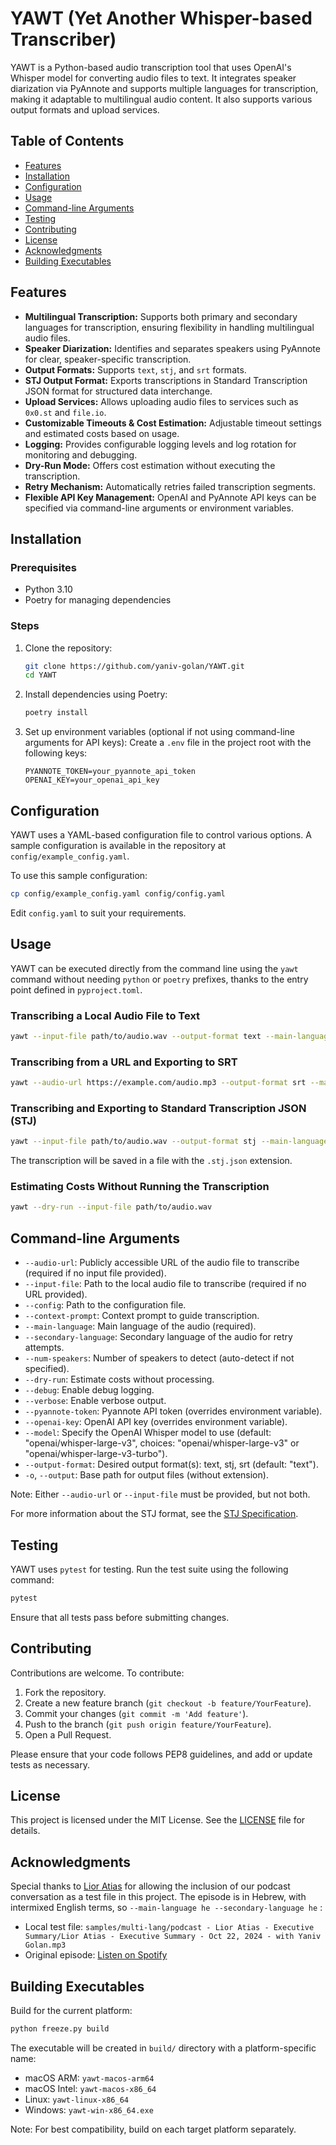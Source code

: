 # YAWT (Yet Another Whisper-based Transcriber)

YAWT is a Python-based audio transcription tool that uses OpenAI's Whisper model for converting audio files to text. It integrates speaker diarization via PyAnnote and supports multiple languages for transcription, making it adaptable to multilingual audio content. It also supports various output formats and upload services.

## Table of Contents

- [Features](#features)
- [Installation](#installation)
- [Configuration](#configuration)
- [Usage](#usage)
- [Command-line Arguments](#command-line-arguments)
- [Testing](#testing)
- [Contributing](#contributing)
- [License](#license)
- [Acknowledgments](#acknowledgments)
- [Building Executables](#building-executables)

## Features

- **Multilingual Transcription:** Supports both primary and secondary languages for transcription, ensuring flexibility in handling multilingual audio files.
- **Speaker Diarization:** Identifies and separates speakers using PyAnnote for clear, speaker-specific transcription.
- **Output Formats:** Supports `text`, `stj`, and `srt` formats.
- **STJ Output Format:** Exports transcriptions in Standard Transcription JSON format for structured data interchange.
- **Upload Services:** Allows uploading audio files to services such as `0x0.st` and `file.io`.
- **Customizable Timeouts & Cost Estimation:** Adjustable timeout settings and estimated costs based on usage.
- **Logging:** Provides configurable logging levels and log rotation for monitoring and debugging.
- **Dry-Run Mode:** Offers cost estimation without executing the transcription.
- **Retry Mechanism:** Automatically retries failed transcription segments.
- **Flexible API Key Management:** OpenAI and PyAnnote API keys can be specified via command-line arguments or environment variables.

## Installation

### Prerequisites

- Python 3.10
- Poetry for managing dependencies

### Steps

1. Clone the repository:

   ```bash
   git clone https://github.com/yaniv-golan/YAWT.git
   cd YAWT
   ```

2. Install dependencies using Poetry:

   ```bash
   poetry install
   ```

3. Set up environment variables (optional if not using command-line arguments for API keys):
   Create a `.env` file in the project root with the following keys:

   ```env
   PYANNOTE_TOKEN=your_pyannote_api_token
   OPENAI_KEY=your_openai_api_key
   ```

## Configuration

YAWT uses a YAML-based configuration file to control various options. A sample configuration is available in the repository at `config/example_config.yaml`.

To use this sample configuration:

```bash
cp config/example_config.yaml config/config.yaml
```

Edit `config.yaml` to suit your requirements.

## Usage

YAWT can be executed directly from the command line using the `yawt` command without needing `python` or `poetry` prefixes, thanks to the entry point defined in `pyproject.toml`.

### Transcribing a Local Audio File to Text

```bash
yawt --input-file path/to/audio.wav --output-format text --main-language en
```

### Transcribing from a URL and Exporting to SRT

```bash
yawt --audio-url https://example.com/audio.mp3 --output-format srt --main-language en --num-speakers 3
```

### Transcribing and Exporting to Standard Transcription JSON (STJ)

```bash
yawt --input-file path/to/audio.wav --output-format stj --main-language en
```

The transcription will be saved in a file with the `.stj.json` extension.

### Estimating Costs Without Running the Transcription

```bash
yawt --dry-run --input-file path/to/audio.wav
```

## Command-line Arguments

- `--audio-url`: Publicly accessible URL of the audio file to transcribe (required if no input file provided).
- `--input-file`: Path to the local audio file to transcribe (required if no URL provided).
- `--config`: Path to the configuration file.
- `--context-prompt`: Context prompt to guide transcription.
- `--main-language`: Main language of the audio (required).
- `--secondary-language`: Secondary language of the audio for retry attempts.
- `--num-speakers`: Number of speakers to detect (auto-detect if not specified).
- `--dry-run`: Estimate costs without processing.
- `--debug`: Enable debug logging.
- `--verbose`: Enable verbose output.
- `--pyannote-token`: Pyannote API token (overrides environment variable).
- `--openai-key`: OpenAI API key (overrides environment variable).
- `--model`: Specify the OpenAI Whisper model to use (default: "openai/whisper-large-v3", choices: "openai/whisper-large-v3" or "openai/whisper-large-v3-turbo").
- `--output-format`: Desired output format(s): text, stj, srt (default: "text").
- `-o`, `--output`: Base path for output files (without extension).

Note: Either `--audio-url` or `--input-file` must be provided, but not both.

For more information about the STJ format, see the [STJ Specification](https://github.com/yaniv-golan/STJ).

## Testing

YAWT uses `pytest` for testing. Run the test suite using the following command:

```bash
pytest
```

Ensure that all tests pass before submitting changes.

## Contributing

Contributions are welcome. To contribute:

1. Fork the repository.
2. Create a new feature branch (`git checkout -b feature/YourFeature`).
3. Commit your changes (`git commit -m 'Add feature'`).
4. Push to the branch (`git push origin feature/YourFeature`).
5. Open a Pull Request.

Please ensure that your code follows PEP8 guidelines, and add or update tests as necessary.

## License

This project is licensed under the MIT License. See the [LICENSE](LICENSE) file for details.

## Acknowledgments

Special thanks to [Lior Atias](https://www.linkedin.com/in/lioratias/) for allowing the inclusion of our podcast conversation as a test file in this project. The episode is in Hebrew, with intermixed English terms, so `--main-language he --secondary-language he` :

- Local test file: `samples/multi-lang/podcast - Lior Atias - Executive Summary/Lior Atias - Executive Summary - Oct 22, 2024 - with Yaniv Golan.mp3`
- Original episode: [Listen on Spotify](https://open.spotify.com/episode/3EpOe03k99TJPdy2HXILRN?si=9wt19jz9T8GQTwd1bG-fUg)

## Building Executables

Build for the current platform:

```bash
python freeze.py build
```

The executable will be created in `build/` directory with a platform-specific name:

- macOS ARM: `yawt-macos-arm64`
- macOS Intel: `yawt-macos-x86_64`
- Linux: `yawt-linux-x86_64`
- Windows: `yawt-win-x86_64.exe`

Note: For best compatibility, build on each target platform separately.
